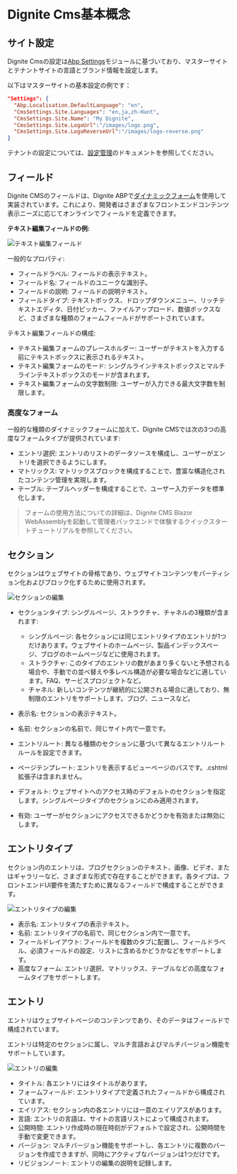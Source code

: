 # Dignite Cms基本概念

## サイト設定

Dignite Cmsの設定は[Abp Settings](https://abp.io/docs/latest/framework/infrastructure/settings)モジュールに基づいており、マスターサイトとテナントサイトの言語とブランド情報を設定します。

以下はマスターサイトの基本設定の例です：

```json
"Settings": {
  "Abp.Localisation.DefaultLanguage": "en",
  "CmsSettings.Site.Languages": "en,ja,zh-Hant",
  "CmsSettings.Site.Name": "My Dignite",
  "CmsSettings.Site.LogoUrl":"/images/logo.png",
  "CmsSettings.Site.LogoReverseUrl":"/images/logo-reverse.png"
}
```

テナントの設定については、[設定管理](https://abp.io/docs/latest/modules/setting-management)のドキュメントを参照してください。

## フィールド

Dignite CMSのフィールドは、Dignite ABPで[ダイナミックフォーム](https://learn.dignite.com/zh-Hans/abp/latest/Dynamic-Forms)を使用して実装されています。これにより、開発者はさまざまなフロントエンドコンテンツ表示ニーズに応じてオンラインでフィールドを定義できます。

**テキスト編集フィールドの例:**

![テキスト編集フィールド](images/textedit-field.png)

一般的なプロパティ:

- フィールドラベル: フィールドの表示テキスト。
- フィールド名: フィールドのユニークな識別子。
- フィールドの説明: フィールドの説明テキスト。
- フィールドタイプ: テキストボックス、ドロップダウンメニュー、リッチテキストエディタ、日付ピッカー、ファイルアップロード、数値ボックスなど、さまざまな種類のフォームフィールドがサポートされています。

テキスト編集フィールドの構成:

- テキスト編集フォームのプレースホルダー: ユーザーがテキストを入力する前にテキストボックスに表示されるテキスト。
- テキスト編集フォームのモード: シングルラインテキストボックスとマルチラインテキストボックスのモードが含まれます。
- テキスト編集フォームの文字数制限: ユーザーが入力できる最大文字数を制限します。

### 高度なフォーム

一般的な種類のダイナミックフォームに加えて、Dignite CMSでは次の3つの高度なフォームタイプが提供されています:

- エントリ選択: エントリのリストのデータソースを構成し、ユーザーがエントリを選択できるようにします。
- マトリックス: マトリックスブロックを構成することで、豊富な構造化されたコンテンツ管理を実現します。
- テーブル: テーブルヘッダーを構成することで、ユーザー入力データを標準化します。

> フォームの使用方法についての詳細は、Dignite CMS Blazor WebAssemblyを起動して管理者バックエンドで体験するクイックスタートチュートリアルを参照してください。

## セクション

セクションはウェブサイトの骨格であり、ウェブサイトコンテンツをパーティション化およびブロック化するために使用されます。

![セクションの編集](images/section-edit.png)

- セクションタイプ: シングルページ、ストラクチャ、チャネルの3種類が含まれます:
  
  - シングルページ: 各セクションには同じエントリタイプのエントリが1つだけあります。ウェブサイトのホームページ、製品インデックスページ、ブログのホームページなどに使用されます。
  - ストラクチャ: このタイプのエントリの数があまり多くないと予想される場合や、手動での並べ替えや多レベル構造が必要な場合などに適しています。FAQ、サービスプロジェクトなど。
  - チャネル: 新しいコンテンツが継続的に公開される場合に適しており、無制限のエントリをサポートします。ブログ、ニュースなど。

- 表示名: セクションの表示テキスト。
- 名前: セクションの名前で、同じサイト内で一意です。
- エントリルート: 異なる種類のセクションに基づいて異なるエントリルートルールを設定できます。
- ページテンプレート: エントリを表示するビューページのパスです。.cshtml 拡張子は含まれません。
- デフォルト: ウェブサイトへのアクセス時のデフォルトのセクションを指定します。シングルページタイプのセクションにのみ適用されます。
- 有効: ユーザーがセクションにアクセスできるかどうかを有効または無効にします。
  
## エントリタイプ

セクション内のエントリは、ブログセクションのテキスト、画像、ビデオ、またはギャラリーなど、さまざまな形式で存在することができます。各タイプは、フロントエンドUI要件を満たすために異なるフィールドで構成することができます。

![エントリタイプの編集](images/entry-type-edit.png)

- 表示名: エントリタイプの表示テキスト。
- 名前: エントリタイプの名前で、同じセクション内で一意です。
- フィールドレイアウト: フィールドを複数のタブに配置し、フィールドラベル、必須フィールドの設定、リストに含めるかどうかなどをサポートします。
- 高度なフォーム: エントリ選択、マトリックス、テーブルなどの高度なフォームタイプをサポートします。

## エントリ

エントリはウェブサイトページのコンテンツであり、そのデータはフィールドで構成されています。

エントリは特定のセクションに属し、マルチ言語およびマルチバージョン機能をサポートしています。

![エントリの編集](images/entry-edit.png)

- タイトル: 各エントリにはタイトルがあります。
- フォームフィールド: エントリタイプで定義されたフィールドから構成されています。
- エイリアス: セクション内の各エントリには一意のエイリアスがあります。
- 言語: エントリの言語は、サイトの言語リストによって構成されます。
- 公開時間: エントリ作成時の現在時刻がデフォルトで設定され、公開時間を手動で変更できます。
- バージョン: マルチバージョン機能をサポートし、各エントリに複数のバージョンを作成できますが、同時にアクティブなバージョンは1つだけです。
- リビジョンノート: エントリの編集の説明を記録します。
